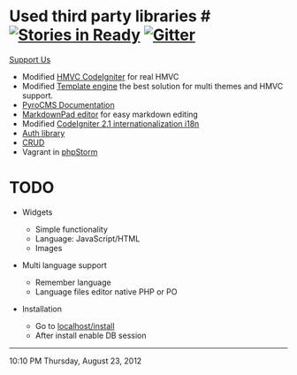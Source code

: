 # Used third party libraries # [![Stories in Ready](https://badge.waffle.io/CodersAKL/MightMedia_TVS.png?label=ready&title=Ready)](http://waffle.io/CodersAKL/MightMedia_TVS) [![Gitter](http://img.shields.io/badge/chat-%23CodersAKL-blue.svg?style=plastic)](https://gitter.im/CodersAKL/support)

[Support Us](https://paypal.me/VytenisKuciauskas)


- Modified [HMVC CodeIgniter](https://github.com/EllisLab/CodeIgniter/pull/1818 "CodeIgniter") for real HMVC
- Modified [Template engine](https://github.com/philsturgeon/codeigniter-template/) the best solution for multi themes and HMVC support.
- [PyroCMS Documentation](https://github.com/pyrocms/pyrocms-docs)
- [MarkdownPad editor](http://markdownpad.com/ "MarkdownPad is a full-featured Markdown editor for Windows.") for easy markdown editing
- Modified [CodeIgniter 2.1 internationalization i18n](https://github.com/EllisLab/CodeIgniter/wiki/CodeIgniter-2.1-internationalization-i18n/ "CodeIgniter 2.1 internationalization i18n")
- [Auth library](https://github.com/philsturgeon/codeigniter-oauth2)
- [CRUD](https://github.com/jamierumbelow/codeigniter-base-model)
- Vagrant in [phpStorm](http://blog.jetbrains.com/phpstorm/2013/08/vagrant-support-in-phpstorm/)

# TODO #


- Widgets
	- Simple functionality
	- Language: JavaScript/HTML
	- Images

- Multi language support
	- Remember language
	- Language files editor native PHP or PO

- Installation
	- Go to [localhost/install](http://localhost/install)
	- After install enable DB session

----------
10:10 PM Thursday, August 23, 2012
